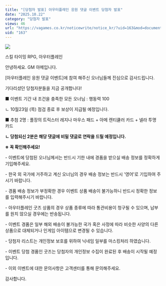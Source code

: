 ```yaml
---
title: "[당첨자 발표] 아우터플레인 응원 댓글 이벤트 당첨자 발표"
date: "2025.10.22"
category: "당첨자 발표"
views: 46
url: "https://vagames.co.kr/noticewrite/notice_kr/?uid=163&mod=document"
uid: "163"
---
```


![](/images/news/live/kr/163-640167e3.webp)  

  

스킬 타이밍 RPG, 아우터플레인

안녕하세요. GM 아메입니다.

  

\[아우터플레인 응원 댓글 이벤트\]에 참여 해주신 오너님들께 진심으로 감사드립니다.

기다리셨던 당첨자분들을 지금 공개합니다!

  

■ 이벤트 기간 내 조건을 충족한 모든 오너님 : 행동력 100

ㄴ 10월23일 (목) 점검 종료 후 보상이 지급될 예정입니다.

  

■ 추첨 2명 : 풀장의 트릭스터 레지나 마우스 패드 + 아메 렌티큘러 카드 + 넬라 투명 카드

**ㄴ 당첨되신 2분은 해당 댓글에 비밀 댓글로 연락을 드릴 예정입니다.**

**※ 꼭 확인해주세요!**

\- 이벤트에 당첨된 오너님께서는 반드시 기한 내에 경품을 받으실 배송 정보를 정확하게 기입해주세요.

\- 한국 외 국가에 거주하고 계신 오너님의 경우 배송 정보는 반드시 '영어'로 기입하여 주시기 바랍니다.

\- 경품 배송 정보가 부정확한 경우 이벤트 상품 배송이 불가능하니 반드시 정확한 정보를 입력해주시기 바랍니다.

\- 아우터플레인 굿즈 상품의 경우 상품 종류에 따라 통관비용이 청구될 수 있으며, 납부를 원치 않으실 경우에는 반송됩니다.

\- 이벤트 경품은 일부 해외 배송이 불가능한 국가 혹은 사정에 따라 비슷한 사양의 다른 상품으로 대체되거나 인게임 아이템으로 변경될 수 있습니다.

\- 당첨자 리스트는 개인정보 보호를 위하여 닉네임 일부를 마스킹처리 하였습니다.

\- 이벤트 당첨 경품인 굿즈는 당첨자의 개인정보 수집이 완료된 후 배송이 시작될 예정입니다.

\- 이외 이벤트에 대한 문의사항은 고객센터를 통해 문의해주세요.

  

감사합니다.